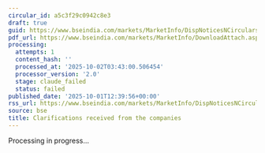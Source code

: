 ```yaml
---
circular_id: a5c3f29c0942c8e3
draft: true
guid: https://www.bseindia.com/markets/MarketInfo/DispNoticesNCirculars.aspx?Noticeid={C591D8E5-E85F-4A12-9E20-1FC9E0281172}&noticeno=20251001-42&dt=10/01/2025&icount=42&totcount=83&flag=0
pdf_url: https://www.bseindia.com/markets/MarketInfo/DownloadAttach.aspx?id=20251001-42&attachedId=d4c7387d-5ea2-4a6f-b278-af398cc06416
processing:
  attempts: 1
  content_hash: ''
  processed_at: '2025-10-02T03:43:00.506454'
  processor_version: '2.0'
  stage: claude_failed
  status: failed
published_date: '2025-10-01T12:39:56+00:00'
rss_url: https://www.bseindia.com/markets/MarketInfo/DispNoticesNCirculars.aspx?Noticeid={C591D8E5-E85F-4A12-9E20-1FC9E0281172}&noticeno=20251001-42&dt=10/01/2025&icount=42&totcount=83&flag=0
source: bse
title: Clarifications received from the companies
---
```


Processing in progress...